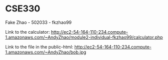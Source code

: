# CSE330
Fake Zhao - 502033 - fkzhao99

Link to the calculator: http://ec2-54-164-110-234.compute-1.amazonaws.com/~AndyZhao/module2-individual-fkzhao99/calculator.php

Link to the file in the public-html: http://ec2-54-164-110-234.compute-1.amazonaws.com/~AndyZhao/bob.jpg

